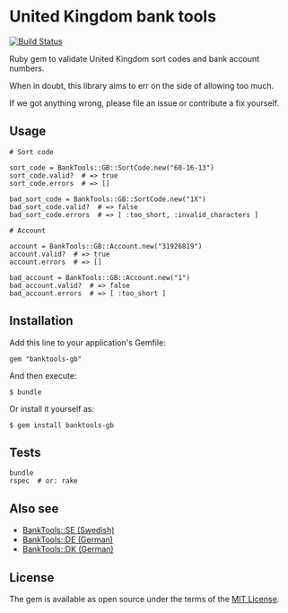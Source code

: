# United Kingdom bank tools

[![Build Status](https://travis-ci.org/barsoom/banktools-gb.svg?branch=master)](https://travis-ci.org/barsoom/banktools-gb)

Ruby gem to validate United Kingdom sort codes and bank account numbers.

When in doubt, this library aims to err on the side of allowing too much.

If we got anything wrong, please file an issue or contribute a fix yourself.

## Usage

    # Sort code

    sort_code = BankTools::GB::SortCode.new("60-16-13")
    sort_code.valid?  # => true
    sort_code.errors  # => []

    bad_sort_code = BankTools::GB::SortCode.new("1X")
    bad_sort_code.valid?  # => false
    bad_sort_code.errors  # => [ :too_short, :invalid_characters ]

    # Account

    account = BankTools::GB::Account.new("31926819")
    account.valid?  # => true
    account.errors  # => []

    bad_account = BankTools::GB::Account.new("1")
    bad_account.valid?  # => false
    bad_account.errors  # => [ :too_short ]

## Installation

Add this line to your application's Gemfile:

    gem "banktools-gb"

And then execute:

    $ bundle

Or install it yourself as:

    $ gem install banktools-gb

## Tests

    bundle
    rspec  # or: rake

## Also see

* [BankTools::SE (Swedish)](https://github.com/barsoom/banktools-se)
* [BankTools::DE (German)](https://github.com/barsoom/banktools-de)
* [BankTools::DK (German)](https://github.com/barsoom/banktools-dk)

## License

The gem is available as open source under the terms of the [MIT License](http://opensource.org/licenses/MIT).
